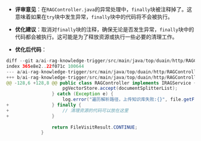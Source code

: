 - **评审意见**：在`RAGController.java`的异常处理中，`finally`块被注释掉了。这意味着如果在`try`块中发生异常，`finally`块中的代码将不会被执行。

- **优化建议**：取消对`finally`块的注释，确保无论是否发生异常，`finally`块中的代码都会被执行。这可能是为了释放资源或执行一些必要的清理工作。

- **优化后代码**：
```java
diff --git a/ai-rag-knowledge-trigger/src/main/java/top/duain/http/RAGController.java b/ai-rag-knowledge-trigger/src/main/java/top/duain/http/RAGController.java
index 365e8e2..22f071c 100644
--- a/ai-rag-knowledge-trigger/src/main/java/top/duain/http/RAGController.java
+++ b/ai-rag-knowledge-trigger/src/main/java/top/duain/http/RAGController.java
@@ -128,6 +128,8 @@ public class RAGController implements IRAGService {
                     pgVectorStore.accept(documentSplitterList);
                 } catch (Exception e) {
                     log.error("遍历解析路径，上传知识库失败:{}", file.getFileName());
+                } finally {
+                    // 清理资源的代码可以放在这里
+                }
 
                 return FileVisitResult.CONTINUE;
             }
```